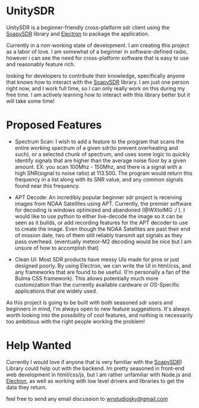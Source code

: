 # UnitySDR
UnitySDR is a beginner-friendly cross-platform sdr client using the [SoapySDR](https://github.com/pothosware/SoapySDR) library and [Electron](https://github.com/electron/electron) to package the application.

Currently in a non-working state of development. I am creating this project as a labor of love.
I am somewhat of a beginner in software-defined radio, however i can see the need for
cross-platform software that is easy to use and reasonably feature rich.

looking for developers to contribute their knowledge, specifically anyone that knows how to interact with the 
[SoapySDR](https://github.com/pothosware/SoapySDR) library. I am just one person right now, and I work full time, so I can only really work on this during my free time.
I am actively learning how to interact with this library better but it will take some time!

# Proposed Features
* Spectrum Scan:
  I wish to add a feature to the program that scans the entire working spectrum of a given sdr(to prevent overheating and such),
  or a selected chunk of spectrum, and uses some logic to quickly identify signals that are higher than the average noise floor
  by a given amount. EX: you scan 100Mhz - 150Mhz, and there is a signal with a high SNR(signal to noise ratio) at 113.500. The program would return this
  frequency in a list along with its SNR value, and any common signals found near this frequency.
  
* APT Decode:
  An incredibly popular beginner sdr project is receiving images from NOAA Satellites using APT. Currently, the premier software for
  decoding is windows optimized and abandoned (@WXtoIMG :/ ). I would like to use python to either live-decode the image so it can be
  seen as it builds, or add recording features for the APT decoder to use to create the image. Even though the NOAA Satellites are past
  their end of mission date, two of them still reliably transmit apt signals as they pass overhead. (eventually meteor-M2 decoding would be nice
  but I am unsure of how to accomplish that)
  
* Clean UI:
  Most SDR products have messy UIs made for pros or just designed poorly. By using Electron, we can write the UI in html/css, and any frameworks
  that are found to be useful. (I'm personally a fan of the Bulma CSS framework). This allows potentially much more customization than the 
  currently available cardware or OS-Specific applications that are widely used.
  
As this project is going to be built with both seasoned sdr users and beginners in mind, I'm always open to new feature suggestions. It's always
worth looking into the possibility of cool features, and nothing is necessarily too ambitious with the right people working the problem!

# Help Wanted
Currently I would love if anyone that is very familiar with the [SoapySDR](https://github.com/pothosware/SoapySDR)) Library could help out with the backend. Im pretty seasoned in
front-end web development in html/css/js, but I am rather unfamiliar with Node.js and [Electron](https://github.com/electron/electron), as well as working with low level
drivers and libraries to get the data they return.

feel free to send any email discussion to wnstudiosky@gmail.com
 
